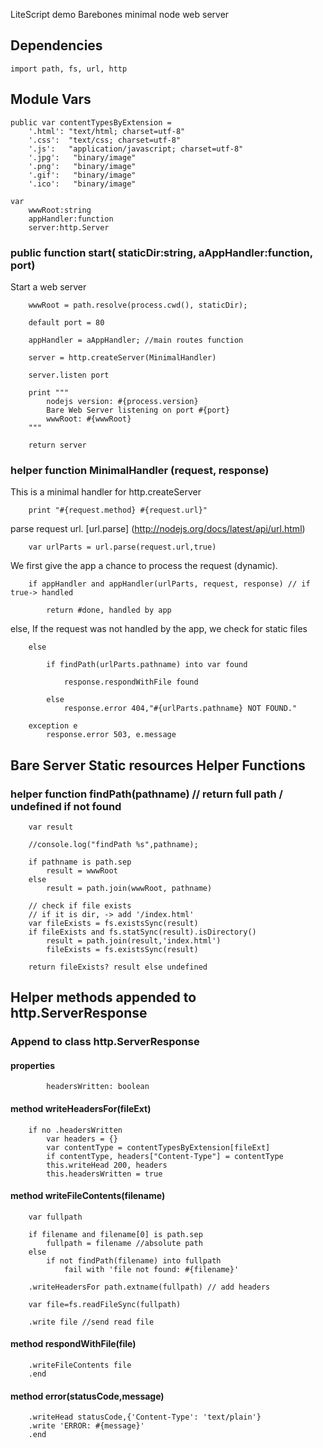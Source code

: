 LiteScript demo
Barebones minimal node web server 

Dependencies
------------
    
    import path, fs, url, http

Module Vars
-----------

    public var contentTypesByExtension = 
        '.html': "text/html; charset=utf-8"
        '.css':  "text/css; charset=utf-8"
        '.js':   "application/javascript; charset=utf-8"
        '.jpg':   "binary/image"
        '.png':   "binary/image"
        '.gif':   "binary/image"
        '.ico':   "binary/image"
        
    var 
        wwwRoot:string
        appHandler:function
        server:http.Server

### public function start( staticDir:string, aAppHandler:function, port) 

Start a web server 

        wwwRoot = path.resolve(process.cwd(), staticDir);

        default port = 80

        appHandler = aAppHandler; //main routes function

        server = http.createServer(MinimalHandler)
        
        server.listen port
        
        print """
            nodejs version: #{process.version}
            Bare Web Server listening on port #{port}
            wwwRoot: #{wwwRoot}
        """

        return server


### helper function MinimalHandler (request, response) 
This is a minimal handler for http.createServer

        print "#{request.method} #{request.url}"

parse request url. [url.parse] (http://nodejs.org/docs/latest/api/url.html)

        var urlParts = url.parse(request.url,true)

We first give the app a chance to process the request (dynamic).

        if appHandler and appHandler(urlParts, request, response) // if true-> handled

            return #done, handled by app
        
else, If the request was not handled by the app, we check for static files

        else 
                
            if findPath(urlParts.pathname) into var found
            
                response.respondWithFile found

            else            
                response.error 404,"#{urlParts.pathname} NOT FOUND."

        exception e
            response.error 503, e.message


## Bare Server Static resources Helper Functions

### helper function findPath(pathname) // return full path / undefined if not found
        
        var result
        
        //console.log("findPath %s",pathname);

        if pathname is path.sep
            result = wwwRoot
        else 
            result = path.join(wwwRoot, pathname)

        // check if file exists
        // if it is dir, -> add '/index.html'
        var fileExists = fs.existsSync(result)
        if fileExists and fs.statSync(result).isDirectory()
            result = path.join(result,'index.html')
            fileExists = fs.existsSync(result)
            
        return fileExists? result else undefined
        

## Helper methods appended to http.ServerResponse
    
### Append to class http.ServerResponse

#### properties
            headersWritten: boolean

#### method writeHeadersFor(fileExt) 

        if no .headersWritten
            var headers = {}
            var contentType = contentTypesByExtension[fileExt]
            if contentType, headers["Content-Type"] = contentType
            this.writeHead 200, headers
            this.headersWritten = true

#### method writeFileContents(filename) 

        var fullpath
        
        if filename and filename[0] is path.sep
            fullpath = filename //absolute path
        else
            if not findPath(filename) into fullpath
                fail with 'file not found: #{filename}'
            
        .writeHeadersFor path.extname(fullpath) // add headers
            
        var file=fs.readFileSync(fullpath)

        .write file //send read file
        
        
        
#### method respondWithFile(file) 

        .writeFileContents file
        .end
    

#### method error(statusCode,message) 
        
        .writeHead statusCode,{'Content-Type': 'text/plain'}
        .write 'ERROR: #{message}'
        .end
    

